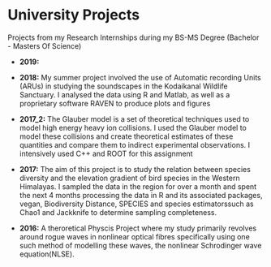 # University Projects
Projects from my Research Internships during my BS-MS Degree (Bachelor - Masters Of Science)

- **2019:**  

- **2018:** My summer project involved the use of Automatic recording Units (ARUs) in studying the soundscapes in the Kodaikanal Wildlife Sanctuary. I analysed the data using R and Matlab, as well as a proprietary software RAVEN to produce plots and figures

- **2017_2:** The Glauber model is a set of theoretical techniques used to model high energy heavy ion collisions. I used the Glauber model to model these collisions and create
theoretical estimates of these quantities and compare them to indirect experimental observations. I intensively used C++ and ROOT for this assignment

- **2017:** The aim of this project is to study the relation between species diversity and the elevation gradient of bird species in the Western Himalayas. I sampled the data in the region for over a month and spent the next 4 months processing the data in R and its associated packages, vegan, Biodiversity Distance, SPECIES and species estimatorssuch as Chao1 and Jackknife to determine sampling completeness. 

- **2016:** A theroretical Physcis Project where my study primarily revolves around rogue waves in nonlinear optical fibres specifically using one such method of modelling these waves, the nonlinear Schrodinger wave equation(NLSE).





